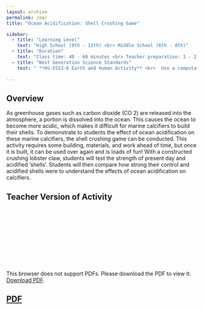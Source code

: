 ```yaml
---
layout: archive
permalink: /oa/
title: "Ocean Acidification: Shell Crushing Game"

sidebar:
  - title: "Learning Level"
    text: "High School (9th - 12th) <br> Middle School (6th - 8th)"
  - title: "Duration"
    text: "Class time: 40 - 60 minutes <br> Teacher preparation: 1 - 2 hours"
  - title: "Next Generation Science Standards"
    text: " **HS-ESS3-6 Earth and Human Activity** <br>  Use a computational representation to illustrate the relationships among  Earth systems and how those relationships are being modified due to human activity. <br>  **HS-ESS3-3 Earth and Human Activity** Create a computational simulation to illustrate the relationships among management of natural resources, the sustainability of human populations, and biodiversity."
    
---
```



## Overview 

As greenhouse gases such as carbon dioxide (CO 2) are released into the atmosphere, a portion is dissolved into the ocean. This causes the ocean to become more acidic, which makes it difficult for marine calcifiers to build their shells. To demonstrate to students the effect of ocean acidification on these marine calcifiers, the shell crushing game can be conducted. This activity requires some building, materials, and work ahead of time, but once it is built, it can be used over again and is loads of fun! With a constructed crushing lobster claw, students will test the strength of present day and acidified ‘shells’. Students will then compare how strong their control and acidified shells were to understand the effects of ocean acidification on calcifiers.
 
 
## Teacher Version of Activity

<object data="https://github.com/EvolutionWorkshop/EvolutionWorkshop.github.io/blob/master/assets/activityPDF/oaShellCrushActivity.pdf" type="application/pdf" width="700px" height="700px">
    <embed src="https://github.com/EvolutionWorkshop/EvolutionWorkshop.github.io/blob/master/assets/activityPDF/oaShellCrushActivity.pdf">
        <p>This browser does not support PDFs. Please download the PDF to view it: <a href="https://github.com/EvolutionWorkshop/EvolutionWorkshop.github.io/blob/master/assets/activityPDF/oaShellCrushActivity.pdf">Download PDF</a>.</p>
</object>

## [PDF](https://github.com/EvolutionWorkshop/EvolutionWorkshop.github.io/blob/master/assets/activityPDF/oaShellCrushActivity.pdf)


